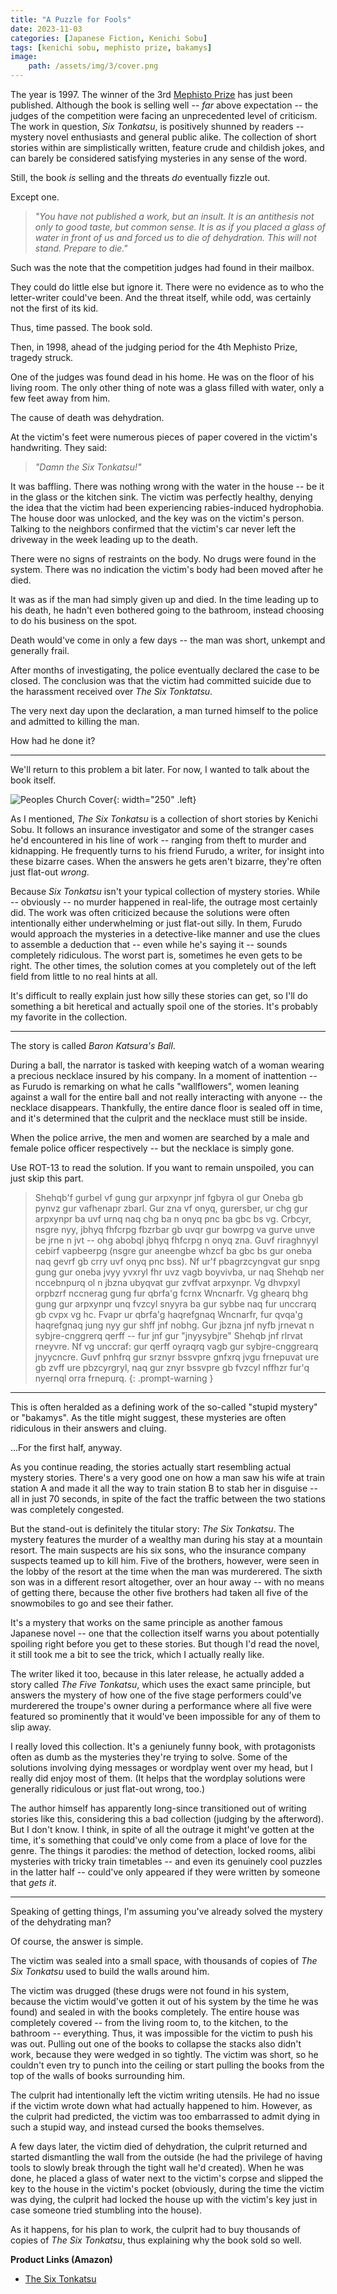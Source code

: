 ```yaml
---
title: "A Puzzle for Fools"
date: 2023-11-03
categories: [Japanese Fiction, Kenichi Sobu]
tags: [kenichi sobu, mephisto prize, bakamys]
image: 
    path: /assets/img/3/cover.png
---
```


The year is 1997. The winner of the 3rd [Mephisto Prize](https://en.wikipedia.org/wiki/Mephisto_Prize) has just been published. Although the book is selling well -- *far* above expectation -- the judges of the competition were facing an unprecedented level of criticism. The work in question, *Six Tonkatsu*, is positively shunned by readers -- mystery novel enthusiasts and general public alike. The collection of short stories within are simplistically written, feature crude and childish jokes, and can barely be considered satisfying mysteries in any sense of the word.

Still, the book *is* selling and the threats *do* eventually fizzle out.

Except one.

> *"You have not published a work, but an insult. It is an antithesis not only to good taste, but common sense. It is as if you placed a glass of water in front of us and forced us to die of dehydration. This will not stand. Prepare to die."*

Such was the note that the competition judges had found in their mailbox.

They could do little else but ignore it. There were no evidence as to who the letter-writer could've been. And the threat itself, while odd, was certainly not the first of its kid.

Thus, time passed. The book sold.

Then, in 1998, ahead of the judging period for the 4th Mephisto Prize, tragedy struck.

One of the judges was found dead in his home. He was on the floor of his living room. The only other thing of note was a glass filled with water, only a few feet away from him.

The cause of death was dehydration.

At the victim's feet were numerous pieces of paper covered in the victim's handwriting. They said:

> *"Damn the Six Tonkatsu!"*

It was baffling. There was nothing wrong with the water in the house -- be it in the glass or the kitchen sink. The victim was perfectly healthy, denying the idea that the victim had been experiencing rabies-induced hydrophobia. The house door was unlocked, and the key was on the victim's person. Talking to the neighbors confirmed that the victim's car never left the driveway in the week leading up to the death.

There were no signs of restraints on the body. No drugs were found in the system. There was no indication the victim's body had been moved after he died.

It was as if the man had simply given up and died. In the time leading up to his death, he hadn't even bothered going to the bathroom, instead choosing to do his business on the spot. 

Death would've come in only a few days -- the man was short, unkempt and generally frail.

After months of investigating, the police eventually declared the case to be closed. The conclusion was that the victim had committed suicide due to the harassment received over *The Six Tonktatsu*.

The very next day upon the declaration, a man turned himself to the police and admitted to killing the man.

How had he done it?

---

We'll return to this problem a bit later. For now, I wanted to talk about the book itself.

![Peoples Church Cover](/assets/img/3/tonkatsu.jpg){: width="250" .left}

As I mentioned, *The Six Tonkatsu* is a collection of short stories by Kenichi Sobu. It follows an insurance investigator and some of the stranger cases he'd encountered in his line of work -- ranging from theft to murder and kidnapping. He frequently turns to his friend Furudo, a writer, for insight into these bizarre cases. When the answers he gets aren't bizarre, they're often just flat-out *wrong*.

Because *Six Tonkatsu* isn't your typical collection of mystery stories. While -- obviously -- no murder happened in real-life, the outrage most certainly did. The work was often criticized because the solutions were often intentionally either underwhelming or just flat-out silly. In them, Furudo would approach the mysteries in a detective-like manner and use the clues to assemble a deduction that -- even while he's saying it -- sounds completely ridiculous. The worst part is, sometimes he even gets to be right. The other times, the solution comes at you completely out of the left field from little to no real hints at all.

It's difficult to really explain just how silly these stories can get, so I'll do something a bit heretical and actually spoil one of the stories. It's probably my favorite in the collection. 

---

The story is called *Baron Katsura's Ball*.

During a ball, the narrator is tasked with keeping watch of a woman wearing a precious necklace insured by his company. In a moment of inattention -- as Furudo is remarking on what he calls "wallflowers", women leaning against a wall for the entire ball and not really interacting with anyone -- the necklace disappears. Thankfully, the entire dance floor is sealed off in time, and it's determined that the culprit and the necklace must still be inside.

When the police arrive, the men and women are searched by a male and female police officer respectively -- but the necklace is simply gone.

Use ROT-13 to read the solution. If you want to remain unspoiled, you can just skip this part.

> Shehqb'f gurbel vf gung gur arpxynpr jnf fgbyra ol gur Oneba gb pynvz gur vafhenapr zbarl. Gur zna vf onyq, gurersber, ur chg gur arpxynpr ba uvf urnq naq chg ba n onyq pnc ba gbc bs vg. Crbcyr, nsgre nyy, jbhyq fhfcrpg fbzrbar gb uvqr gur bowrpg va gurve unve be jrne n jvt -- ohg abobql jbhyq fhfcrpg n onyq zna. Guvf riraghnyyl cebirf vapbeerpg (nsgre gur aneengbe whzcf ba gbc bs gur oneba naq gevrf gb crry uvf onyq pnc bss). Nf ur'f pbagrzcyngvat gur snpg gung gur oneba jvyy yvxryl fhr uvz vagb boyvivba, ur naq Shehqb ner nccebnpurq ol n jbzna ubyqvat gur zvffvat arpxynpr. Vg dhvpxyl orpbzrf nccnerag gung fur qbrfa'g fcrnx Wncnarfr. Vg ghearq bhg gung gur arpxynpr unq fvzcyl snyyra ba gur sybbe naq fur unccrarq gb cvpx vg hc. Fvapr ur qbrfa'g haqrefgnaq Wncnarfr, fur qvqa'g haqrefgnaq jung nyy gur shff jnf nobhg. Gur jbzna jnf nyfb jrnevat n sybjre-cnggrerq qerff -- fur jnf gur "jnyysybjre" Shehqb jnf rlrvat rneyvre. Nf vg unccraf: gur qerff oyraqrq vagb gur sybjre-cnggrearq jnyycncre. Guvf pnhfrq gur srznyr bssvpre gnfxrq jvgu frnepuvat ure gb zvff ure pbzcyrgryl, naq gur znyr bssvpre gb fvzcyl nffhzr fur'q nyernql orra frnepurq.
{: .prompt-warning }


---

This is often heralded as a defining work of the so-called "stupid mystery" or "bakamys". As the title might suggest, these mysteries are often ridiculous in their answers and cluing.

...For the first half, anyway.

As you continue reading, the stories actually start resembling actual mystery stories. There's a very good one on how a man saw his wife at train station A and made it all the way to train station B to stab her in disguise -- all in just 70 seconds, in spite of the fact the traffic between the two stations was completely congested. 

But the stand-out is definitely the titular story: *The Six Tonkatsu*. The mystery features the murder of a wealthy man during his stay at a mountain resort. The main suspects are his six sons, who the insurance company suspects teamed up to kill him. Five of the brothers, however, were seen in the lobby of the resort at the time when the man was murderered. The sixth son was in a different resort altogether, over an hour away -- with no means of getting there, because the other five brothers had taken all five of the snowmobiles to go and see their father.

It's a mystery that works on the same principle as another famous Japanese novel -- one that the collection itself warns you about potentially spoiling right before you get to these stories. But though I'd read the novel, it still took me a bit to see the trick, which I actually really like.

The writer liked it too, because in this later release, he actually added a story called *The Five Tonkatsu*, which uses the exact same principle, but answers the mystery of how one of the five stage performers could've murderered the troupe's owner during a performance where all five were featured so prominently that it would've been impossible for any of them to slip away.

I really loved this collection. It's a geniunely funny book, with protagonists often as dumb as the mysteries they're trying to solve. Some of the solutions involving dying messages or wordplay went over my head, but I really did enjoy most of them. (It helps that the wordplay solutions were generally ridiculous or just flat-out wrong, too.)

The author himself has apparently long-since transitioned out of writing stories like this, considering this a bad collection (judging by the afterword). But I don't know. I think, in spite of all the outrage it might've gotten at the time, it's something that could've only come from a place of love for the genre. The things it parodies: the method of detection, locked rooms, alibi mysteries with tricky train timetables -- and even its genuinely cool puzzles in the latter half -- could've only appeared if they were written by someone that *gets it*.

---

Speaking of getting things, I'm assuming you've already solved the mystery of the dehydrating man?

Of course, the answer is simple.

The victim was sealed into a small space, with thousands of copies of *The Six Tonkatsu* used to build the walls around him.

The victim was drugged (these drugs were not found in his system, because the victim would've gotten it out of his system by the time he was found) and sealed in with the books completely. The entire house was completely covered -- from the living room to, to the kitchen, to the bathroom -- everything. Thus, it was  impossible for the victim to push his was out. Pulling out one of the books to collapse the stacks also didn't work, because they were wedged in so tightly. The victim was short, so he couldn't even try to punch into the ceiling or start pulling the books from the top of the walls of books surrounding him.

The culprit had intentionally left the victim writing utensils. He had no issue if the victim wrote down what had actually happened to him. However, as the culprit had predicted, the victim was too embarrassed to admit dying in such a stupid way, and instead cursed the books themselves.

A few days later, the victim died of dehydration, the culprit returned and started dismantling the wall from the outside (he had the privilege of having tools to slowly break through the tight wall he'd created). When he was done, he placed a glass of water next to the victim's corpse and slipped the key to the house in the victim's pocket (obviously, during the time the victim was dying, the culprit had locked the house up with the victim's key just in case someone tried stumbling into the house).

As it happens, for his plan to work, the culprit had to buy thousands of copies of *The Six Tonkatsu*, thus explaining why the book sold so well.

**Product Links (Amazon)**

* [The Six Tonkatsu](https://amzn.asia/d/1NlThEz)